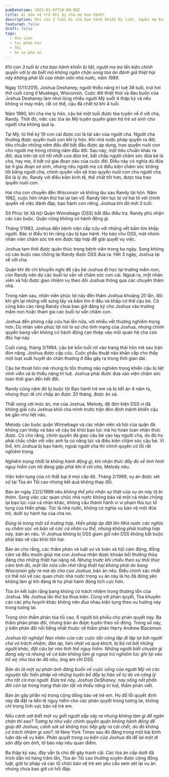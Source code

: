 ```yaml
---
pubDatetime: 2023-01-07T10:00:00Z
title: Ai bảo vệ trẻ khi bị cha mẹ bạo hành?
description: Khi con 3 tuổi bị cha bạo hành khiến bị liệt, người mẹ ba lần kiện chính quyền với lý do biết mà không ngăn chặn song tòa án đánh giá thiệt hại này không phải lỗi của nhân viên nhà nước, năm 1989.
featured: false
draft: false
tags:
  - thu vien
  - toi pham hoc
  - fbi
  - ho so pha an
---
```


_Khi con 3 tuổi bị cha bạo hành khiến bị liệt, người mẹ ba lần kiện chính quyền với lý do biết mà không ngăn chặn song tòa án đánh giá thiệt hại này không phải lỗi của nhân viên nhà nước, năm 1989._

Ngày 11/11/2015, Joshua Deshaney, người thiểu năng trí tuệ 36 tuổi, trút hơi thở cuối cùng ở Muskego, Wisconsin. Cuộc đời thiệt thòi và đau buồn của Joshua Deshaney làm nhói lòng nhiều người Mỹ suốt 4 thập kỷ và nếu không vì may mắn, rất có thể, cậu đã chết từ khi 4 tuổi.

Năm 1980, khi cha mẹ ly hôn, cậu bé một tuổi được tòa tuyên về ở với cha, Randy. Thời đó, việc các tòa án Mỹ tuyên quyền giám hộ trẻ sơ sinh cho người cha không quá lạ.

Tại Mỹ, từ thế kỷ 19 con cái được coi là tài sản của người cha. Người cha thường được quyền nuôi con khi ly hôn. Khi nhà nước pháp quyền ra đời, tiêu chuẩn _những năm đầu đời_ bắt đầu được áp dụng, trao quyền nuôi con cho người mẹ trong những năm đầu đời. Sau này, một tiêu chuẩn khác ra đời, dựa trên _lợi ích tốt nhất của đứa trẻ_, bất chấp người chăm sóc đứa bé là cha, hay mẹ, ở bất cứ giai đoạn nào của cuộc đời. Điều này có nghĩa dù đứa bé ở giai đoạn sơ sinh, nhưng nếu người mẹ có điều kiện chăm sóc không tốt bằng người cha, chính quyền vẫn sẽ trao quyền nuôi con cho người cha. Đó là lý do, Randy với điều kiện kinh tế, thể chất tốt hơn, được tòa trao quyền nuôi con.

Hai cha con chuyển đến Wisconsin và không lâu sau Randy tái hôn. Năm 1982, cuộc hôn nhân thứ hai lại tan vỡ. Randy liên tục bị vợ hai tố với chính quyền về việc đánh đập, bạo hành con riêng. Joshua khi đó mới 3 tuổi.

Sở Phúc lợi Xã hội Quận Winnebago (DSS) bắt đầu điều tra. Randy phủ nhận các cáo buộc. Quận cũng không có hành động gì.

Tháng 1/1983, Joshua đến bệnh viện cấp cứu với những vết bầm tím khắp người. Bác sĩ điều trị tin rằng cậu bị bạo hành. Họ báo cho DSS, một nhóm nhân viên chăm sóc trẻ em được tập hợp để giải quyết vụ việc.

Joshua tạm thời được quản thúc trong bệnh viện trong ba ngày. Song không có cáo buộc nào chống lại Randy được DSS đưa ra. Hết 3 ngày, Joshua lại về với cha.

Quận khi đó chỉ khuyến nghị để cậu bé Joshua đi học tại trường mầm non, còn Randy nên dự các buổi tư vấn về chăm sóc con cái. Ngoài ra, một nhân viên xã hội được giao nhiệm vụ theo dõi Joshua thông qua các chuyến thăm nhà.

Trong năm sau, nhân viên phúc lợi này đến thăm Joshua khoảng 20 lần, đôi khi ghi lại những vết sưng tấy và bầm tím ở đầu và khắp cơ thể cậu bé. Cô cũng báo cáo rằng Randy chưa bao giờ đăng ký cho Joshua vào trường mầm non hoặc tham gia các buổi tư vấn chăm con.

Joshua đến phòng cấp cứu hai lần nữa, với nhiều vết thương nghiêm trọng hơn. Dù nhân viên phúc lợi nói lo sợ cho tính mạng của Joshua, nhưng chính quyền bang vẫn không có hành động can thiệp vào mối quan hệ cha con độc hại này.

Cuối cùng, tháng 3/1984, cậu bé bốn tuổi rơi vào trạng thái hôn mê sau trận đòn nặng. Joshua được cấp cứu. Cuộc phẫu thuật não khẩn cấp cho thấy một loạt xuất huyết do chấn thương ở đầu gây ra trong thời gian dài.

Cậu bé thoát hôn mê nhưng bị tổn thương não nghiêm trọng khiến cậu bị liệt vĩnh viễn và bị thiểu năng trí tuệ. Joshua phải được đưa vào viện chăm sóc toàn thời gian đến hết đời.

Randy cùng năm đó bị buộc tội Bạo hành trẻ em và bị kết án 4 năm tù, nhưng thực tế chỉ chấp án được 20 tháng, được ân xá.

Thất vọng với mức án, mẹ của Joshua, Melody, đệ đơn kiện DSS vì đã không giải cứu Joshua khỏi cha mình trước trận đòn định mệnh khiến cậu bé gần như liệt não.

Melody cáo buộc quận Winnebago và các nhân viên xã hội của quận đã không can thiệp và bảo vệ cậu bé khỏi bạo lực mà họ hoàn toàn nhận thức được. Cô cho rằng, chính quyền đã giao cậu bé vào tay người cha, do đó họ phải chắc chắn với việc anh ta có năng lực và điều kiện chăm sóc cậu bé. Vì thế, khi Joshua bị bạo hành, ngoài người cha thì chính quyền có lỗi rất nghiêm trọng.

_Nghiêm trọng nhất là không hành động gì, khi nhận thức đầy đủ về tình hình nguy hiểm con tôi đang gặp phải khi ở với cha_, Melody nêu.

Việc kiện tụng của cô thất bại ở mọi cấp độ. Tháng 2/1989, vụ án được xét xử tại Tòa án Tối cao nhưng kết quả không thay đổi.

Bản án ngày 22/2/1989 nêu _không thể phủ nhận sự thật của vụ án này là bi thảm._ Song việc các quan chức nhà nước không bảo vệ một cá nhân chống lại bạo lực của cá nhân khác, không cấu thành hành vi vi phạm thủ tục tố tụng của Hiến pháp. Tức là nhà nước, không có nghĩa vụ bảo vệ một đứa trẻ, dưới sự hành hạ của cha nó.

_Đúng là trong một số trường hợp, Hiến pháp áp đặt lên Nhà nước các nghĩa vụ chăm sóc và bảo vệ các cá nhân cụ thể, nhưng không phải trường hợp này_, bản án nêu. Vì Joshua không bị DSS giam giữ nên DSS không bắt buộc phải bảo vệ cậu khỏi tổn hại.

Bản án cho rằng, các thẩm phán và luật sư và toàn xã hội cảm động, đồng cảm và đều muốn giúp mẹ con Joshua nhận được khoản bồi thường thỏa đáng cho những thiệt hại nặng nề. _Nhưng trước khi chiều theo sự thôi thúc cảm tính đó, một lần nữa cần nhớ rằng thiệt hại không phải do bang Wisconsin gây ra mà do cha của Joshua_, bản án nêu. Điều chính xác nhất có thể nói về các quan chức nhà nước trong vụ án này là họ đã đứng yên không làm gì khi đáng lẽ họ phải hành động tích cực hơn.

Tòa án kết luận rằng bang không có trách nhiệm trong thương tổn của Joshua. Mẹ Joshua lần thứ ba thua kiện. Cùng với phán quyết, Tòa khuyến cáo các phụ huynh khác không nên _đua_ nhau kiện tụng theo xu hướng này trong tương lai.

Trong chín thẩm phán tòa tối cao, 6 người bỏ phiếu cho phán quyết này. Ba thẩm phán phản đối, nhưng bản án được tuyên theo số đông. Trong số này, ý kiến phản đối nổi tiếng nhất thuộc về thẩm phán Harry Andrew Blackmun.

_Joshua tội nghiệp! Nạn nhân của các cuộc tấn công lặp đi lặp lại bởi người cha vô trách nhiệm, đàn áp, hèn nhát và quá khích, bị bỏ rơi bởi những người khác, đặt cậu bé vào tình thế nguy hiểm. Những người biết chuyện gì đang xảy ra nhưng về cơ bản không làm gì ngoại trừ _nghiêm túc ghi lại vào hồ sơ_, như tòa án đã nêu_, ông ám chỉ DSS.

_Bản án là một sự phản ánh đáng buồn về cuộc sống của người Mỹ và các nguyên tắc hiến pháp và những tuyên bố đầy tự hào về _tự do và công lý cho tất cả mọi người._ Đứa trẻ này, Joshua DeShaney, nay sống nốt phần đời còn lại trong trạng thái tàn tật và thiểu năng trí tuệ_, thẩm phán viết.

Bản án gây phẫn nộ trong cộng đồng bảo vệ trẻ em. Họ đổ lỗi quyết định này đã đặt ra tiền lệ nguy hiểm cho các phán quyết trong tương lai, không chỉ trong lĩnh vực bảo vệ trẻ em.

_Nếu cảnh sát biết một vụ giết người sắp xảy ra nhưng không làm gì để ngăn chặn thì sao? Tương tự như việc chính quyền quận không hành động để giúp đỡ Joshua, cảnh sát sẽ không trực tiếp gây ra cái chết, do đó không có trách nhiệm gì sao?_, tờ New York Times sau đó đăng trong một bài bình luận dài về vụ kiện. _Phán quyết trong vụ kiện của Joshua đã để lại một di sản đầy ám ảnh_, tờ báo này nêu quan điểm.

Ba thập kỷ sau, đây vẫn là chủ đề gây tranh cãi. Các tòa án cấp dưới đã trích dẫn nó hàng trăm lần, Tòa án Tối cao thường xuyên được cộng đồng luật, giới tư pháp và các tổ chức bảo vệ trẻ em yêu cầu xem xét lại vụ án nhưng chưa bao giờ có hồi đáp.